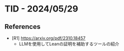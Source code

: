# TID - 2024/05/29
<!--
## Learnings
- 
- 
-->

<!--
## Reflections & Insights
- 
- 
-->

<!--
## Plans for Tomorrow
- 
- 
-->

## References
- [R1] https://arxiv.org/pdf/2310.18457
  - LLMを使用してLeanの証明を補助するツールの紹介
